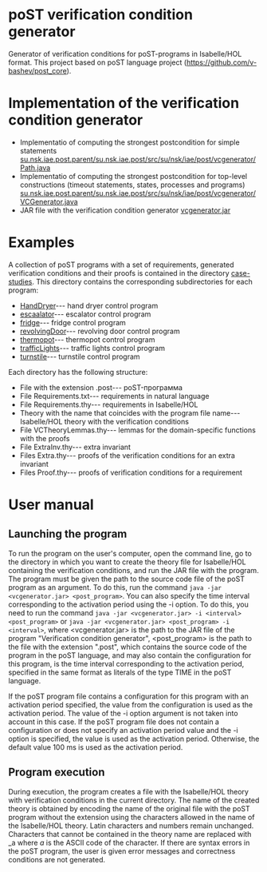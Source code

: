 # poST verification condition generator
Generator of verification conditions for poST-programs in Isabelle/HOL format. This project based on poST language project (https://github.com/v-bashev/post_core).
# Implementation of the verification condition generator
- Implementatio of computing the strongest postcondition for simple statements [su.nsk.iae.post.parent/su.nsk.iae.post/src/su/nsk/iae/post/vcgenerator/Path.java](https://github.com/ivchernenko/post_vcgenerator/blob/main/su.nsk.iae.post.parent/su.nsk.iae.post/src/su/nsk/iae/post/vcgenerator/Path.java)
- Implementatio of computing the strongest postcondition for  top-level constructions (timeout statements, states, processes and programs) [su.nsk.iae.post.parent/su.nsk.iae.post/src/su/nsk/iae/post/vcgenerator/VCGenerator.java](https://github.com/ivchernenko/post_vcgenerator/blob/main/su.nsk.iae.post.parent/su.nsk.iae.post/src/su/nsk/iae/post/vcgenerator/VCGenerator.java)
- JAR file with the verification condition generator [vcgenerator.jar](https://github.com/ivchernenko/post_vcgenerator/blob/main/vcgenerator.jar)

# Examples
A collection of poST programs with a set of requirements, generated verification conditions and their proofs is contained in the directory [case-studies](https://github.com/ivchernenko/post_vcgenerator/tree/main/case-studies). This directory contains the corresponding subdirectories for each program:
- [HandDryer](https://github.com/ivchernenko/post_vcgenerator/tree/main/case-studies/HandDryer)--- hand dryer control program
- [escaalator](https://github.com/ivchernenko/post_vcgenerator/tree/main/case-studies/escalator)--- escalator control program
- [fridge](https://github.com/ivchernenko/post_vcgenerator/tree/main/case-studies/fridge)--- fridge control program
- [revolvingDoor](https://github.com/ivchernenko/post_vcgenerator/tree/main/case-studies/revolvingDoor)--- revolving door control program
- [thermopot](https://github.com/ivchernenko/post_vcgenerator/tree/main/case-studies/thermopot)--- thermopot control program
- [trafficLights](https://github.com/ivchernenko/post_vcgenerator/tree/main/case-studies/trafficLights)--- traffic lights control program
- [turnstile](https://github.com/ivchernenko/post_vcgenerator/tree/main/case-studies/turnstile)--- turnstile control program

Each directory has the following structure:
- File with the extension .post--- poST-программа
- File Requirements.txt--- requirements in natural language
- File Requirements.thy--- requirements in Isabelle/HOL
- Theory with the name that coincides with the program file name--- Isabelle/HOL theory with the verification conditions
- File VCTheoryLemmas.thy--- lemmas for the domain-specific functions with the proofs
- File ExtraInv.thy--- extra invariant
- Files Extra.thy--- proofs of the verification conditions for an extra invariant
- Files Proof.thy--- proofs of verification conditions for a requirement
# User manual
## Launching the program
To run the program on the user's computer, open the command line, go to the directory in which you want to create the theory file for Isabelle/HOL containing the verification conditions, and run the JAR file with the program. The program must be given the path to the source code file of the poST program as an argument. To do this, run the command `java -jar <vcgenerator.jar> <post_program>`. You can also specify the time interval corresponding to the activation period using the -i option. To do this, you need to run the command `java -jar <vcgenerator.jar> -i <interval> <post_program>` or `java -jar <vcgenerator.jar> <post_program> -i <interval>`, where <vcgenerator.jar> is the path to the JAR file of the program "Verification condition generator", <post_program> is the path to the file with the extension ".post", which contains the source code of the program in the poST language, and may also contain the configuration for this program, <interval> is the time interval corresponding to the activation period, specified in the same format as literals of the type TIME in the poST language.

If the poST program file contains a configuration for this program with an activation period specified, the value from the configuration is used as the activation period. The value of the -i option argument is not taken into account in this case. If the poST program file does not contain a configuration or does not specify an activation period value and the -i option is specified, the <interval> value is used as the activation period. Otherwise, the default value 100 ms is used as the activation period.
## Program execution
During execution, the program creates a file with the Isabelle/HOL theory with verification conditions in the current directory. The name of the created theory is obtained by encoding the name of the original file with the poST program without the extension using the characters allowed in the name of the Isabelle/HOL theory. Latin characters and numbers remain unchanged. Characters that cannot be contained in the theory name are replaced with _a where _a_ is the ASCII code of the character. If there are syntax errors in the poST program, the user is given error messages and correctness conditions are not generated.
